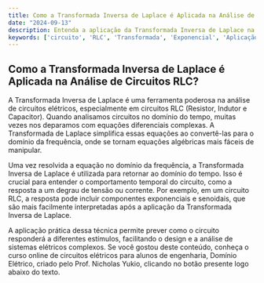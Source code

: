 ```yaml
---
title: Como a Transformada Inversa de Laplace é Aplicada na Análise de Circuitos RLC?
date: "2024-09-13"
description: Entenda a aplicação da Transformada Inversa de Laplace na análise de circuitos RLC.
keywords: ['circuito', 'RLC', 'Transformada', 'Exponencial', 'Aplicação', 'Forma', 'inverso']
---
```


## Como a Transformada Inversa de Laplace é Aplicada na Análise de Circuitos RLC?

A Transformada Inversa de Laplace é uma ferramenta poderosa na análise de circuitos elétricos, especialmente em circuitos RLC (Resistor, Indutor e Capacitor). Quando analisamos circuitos no domínio do tempo, muitas vezes nos deparamos com equações diferenciais complexas. A Transformada de Laplace simplifica essas equações ao convertê-las para o domínio da frequência, onde se tornam equações algébricas mais fáceis de manipular.

Uma vez resolvida a equação no domínio da frequência, a Transformada Inversa de Laplace é utilizada para retornar ao domínio do tempo. Isso é crucial para entender o comportamento temporal do circuito, como a resposta a um degrau de tensão ou corrente. Por exemplo, em um circuito RLC, a resposta pode incluir componentes exponenciais e senoidais, que são mais facilmente interpretadas após a aplicação da Transformada Inversa de Laplace.

A aplicação prática dessa técnica permite prever como o circuito responderá a diferentes estímulos, facilitando o design e a análise de sistemas elétricos complexos. Se você gostou deste conteúdo, conheça o curso online de circuitos elétricos para alunos de engenharia, Domínio Elétrico, criado pelo Prof. Nicholas Yukio, clicando no botão presente logo abaixo do texto.